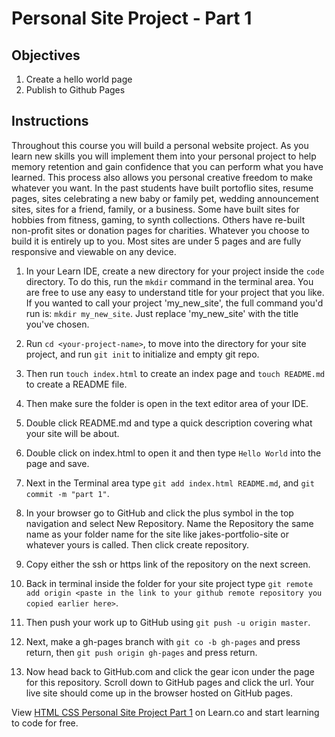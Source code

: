 # Personal Site Project - Part 1

## Objectives

1. Create a hello world page
2. Publish to Github Pages

## Instructions

Throughout this course you will build a personal website project. As you learn new skills you will implement them into your personal project to help memory retention and gain confidence that you can perform what you have learned. This process also allows you personal creative freedom to make whatever you want. In the past students have built portoflio sites, resume pages, sites celebrating a new baby or family pet, wedding announcement sites, sites for a friend, family, or a business. Some have built sites for hobbies from fitness, gaming, to synth collections. Others have re-built non-profit sites or donation pages for charities. Whatever you choose to build it is entirely up to you. Most sites are under 5 pages and are fully responsive and viewable on any device.

1. In your Learn IDE, create a new directory for your project inside the `code` directory. To do this, run the `mkdir` command in the terminal area. You are free to use any easy to understand title for your project that you like. If you wanted to call your project 'my_new_site', the full command you'd run is: `mkdir my_new_site`. Just replace 'my_new_site' with the title you've chosen.

2. Run `cd <your-project-name>`, to move into the directory for your site project, and run `git init` to initialize and empty git repo.

3. Then run `touch index.html` to create an index page and `touch README.md` to create a README file.

4. Then make sure the folder is open in the text editor area of your IDE. 

5. Double click README.md and type a quick description covering what your site will be about.

6. Double click on index.html to open it and then type `Hello World` into the page and save.

7. Next in the Terminal area type `git add index.html README.md`, and `git commit -m "part 1"`.

8. In your browser go to GitHub and click the plus symbol in the top navigation and select New Repository. Name the Repository the same name as your folder name for the site like jakes-portfolio-site or whatever yours is called. Then click create repository.

9. Copy either the ssh or https link of the repository on the next screen.

10. Back in terminal inside the folder for your site project type `git remote add origin <paste in the link to your github remote repository you copied earlier here>`.

11. Then push your work up to GitHub using `git push -u origin master`.

12. Next, make a gh-pages branch with `git co -b gh-pages` and press return, then `git push origin gh-pages` and press return.

13. Now head back to GitHub.com and click the gear icon under the page for this repository. Scroll down to GitHub pages and click the url. Your live site should come up in the browser hosted on GitHub pages. 

<p class='util--hide'>View <a href='https://learn.co/lessons/html-css-personal-site-project-part-1'>HTML CSS Personal Site Project Part 1</a> on Learn.co and start learning to code for free.</p>
